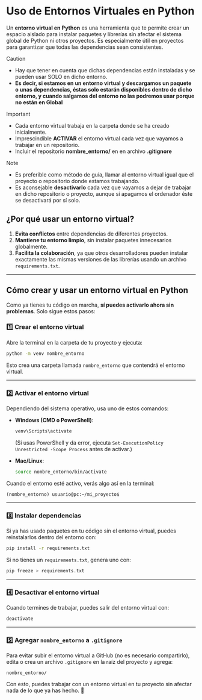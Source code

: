 # Uso de Entornos Virtuales en Python

Un **entorno virtual en Python** es una herramienta que te permite crear un espacio aislado para instalar paquetes y librerías sin afectar el sistema global de Python ni otros proyectos. Es especialmente útil en proyectos para garantizar que todas las dependencias sean consistentes.


> [!CAUTION]
> - Hay que tener en cuenta que dichas dependencias están instaladas y se pueden usar SOLO en dicho entorno.<br>
> - **Es decir, si estamos en un entorno virtual y descargamos un paquete o unas dependencias, éstas solo estarán disponibles dentro de dicho entorno, y cuando salgamos del entorno no las podremos usar porque no están en Global**


> [!IMPORTANT]
> - Cada entorno virtual trabaja en la carpeta donde se ha creado inicialmente.<br>
> - Imprescindible **ACTIVAR** el entorno virtual cada vez que vayamos a trabajar en un repositorio.<br>
> - Incluir el repositorio **nombre_entorno/** en en archivo **.gitignore**


> [!NOTE]
> - Es preferible como método de guía, llamar al entorno virtual igual que el proyecto o repositorio donde estamos trabajando.<br>
> - Es aconsejable **desactivarlo** cada vez que vayamos a dejar de trabajar en dicho repositorio o proyecto, aunque si apagamos el ordenador éste se desactivará por sí solo.

## **¿Por qué usar un entorno virtual?**
1. **Evita conflictos** entre dependencias de diferentes proyectos.
2. **Mantiene tu entorno limpio**, sin instalar paquetes innecesarios globalmente.
3. **Facilita la colaboración**, ya que otros desarrolladores pueden instalar exactamente las mismas versiones de las librerías usando un archivo `requirements.txt`.

---

## **Cómo crear y usar un entorno virtual en Python**
Como ya tienes tu código en marcha, **sí puedes activarlo ahora sin problemas**. Solo sigue estos pasos:

### **1️⃣ Crear el entorno virtual**
Abre la terminal en la carpeta de tu proyecto y ejecuta:

```sh
python -m venv nombre_entorno
```
Esto crea una carpeta llamada `nombre_entorno` que contendrá el entorno virtual.

---

### **2️⃣ Activar el entorno virtual**
Dependiendo del sistema operativo, usa uno de estos comandos:

- **Windows (CMD o PowerShell)**:
  ```sh
  venv\Scripts\activate
  ```
  (Si usas PowerShell y da error, ejecuta `Set-ExecutionPolicy Unrestricted -Scope Process` antes de activar.)

- **Mac/Linux**:
  ```sh
  source nombre_entorno/bin/activate
  ```

Cuando el entorno esté activo, verás algo así en la terminal:

```
(nombre_entorno) usuario@pc:~/mi_proyecto$
```

---

### **3️⃣ Instalar dependencias**
Si ya has usado paquetes en tu código sin el entorno virtual, puedes reinstalarlos dentro del entorno con:

```sh
pip install -r requirements.txt
```

Si no tienes un `requirements.txt`, genera uno con:

```sh
pip freeze > requirements.txt
```

---

### **4️⃣ Desactivar el entorno virtual**
Cuando termines de trabajar, puedes salir del entorno virtual con:

```sh
deactivate
```

---

### **5️⃣ Agregar `nombre_entorno` a `.gitignore`**
Para evitar subir el entorno virtual a GitHub (no es necesario compartirlo), edita o crea un archivo `.gitignore` en la raíz del proyecto y agrega:

```
nombre_entorno/
```

Con esto, puedes trabajar con un entorno virtual en tu proyecto sin afectar nada de lo que ya has hecho. 🚀

